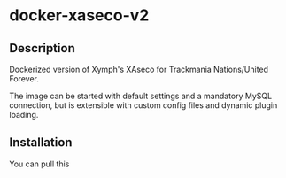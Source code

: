 # docker-xaseco-v2

## Description
Dockerized version of Xymph's XAseco for Trackmania Nations/United Forever. 

The image can be started with default settings and a mandatory MySQL connection, but is extensible with custom config files and dynamic plugin loading.

## Installation
You can pull this 
